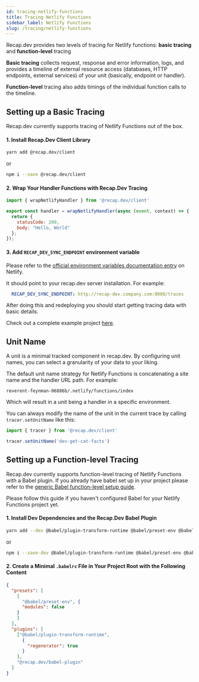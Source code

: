 ```yaml
---
id: tracing-netlify-functions
title: Tracing Netlify Functions
sidebar_label: Netlify Functions
slug: /tracing/netlify-functions
---
```


Recap.dev provides two levels of tracing for Netlify functions: **basic tracing** and **function-level** tracing

**Basic tracing** collects request, response and error information, logs, and provides a timeline of external resource access (databases, HTTP endpoints, external services) of your unit (basically, endpoint or handler).

**Function-level** tracing also adds timings of the individual function calls to the timeline.

## Setting up a Basic Tracing

Recap.dev currently supports tracing of Netlify Functions out of the box.

#### 1. Install Recap.Dev Client Library

```bash
yarn add @recap.dev/client
```

or

```bash
npm i --save @recap.dev/client
```

#### 2. Wrap Your Handler Functions with Recap.Dev Tracing

```js
import { wrapNetlifyHandler } from '@recap.dev/client'

export const handler = wrapNetlifyHandler(async (event, context) => {
  return {
    statusCode: 200,
    body: "Hello, World"
  };
});
```

#### 3. Add `RECAP_DEV_SYNC_ENDPOINT` environment variable

Please refer to the [official environment variables documentation entry](https://docs.netlify.com/configure-builds/environment-variables/) on Netlify.

It should point to your recap.dev server installation. For example:

```yml
  RECAP_DEV_SYNC_ENDPOINT: http://recap-dev.company.com:8080/traces
```

After doing this and redeploying you should start getting tracing data with basic details.

Check out a complete example project [here](https://github.com/infinite-cat/netlify-functions-example).

## Unit Name

A unit is a minimal tracked component in recap.dev. 
By configuring unit names, you can select a granularity of your data to your liking.

The default unit name strategy for Netlify Functions is concatenating a site name and the handler URL path. For example:

```
reverent-feynman-06886b/.netlify/functions/index
```

Which will result in a unit being a handler in a specific environment.

You can always modify the name of the unit in the current trace by calling `tracer.setUnitName` like this:

```js
import { tracer } from '@recap.dev/client'

tracer.setUnitName('dev-get-cat-facts')
```

## Setting up a Function-level Tracing

Recap.dev currently supports function-level tracing of Netlify Functions with a Babel plugin.
If you already have babel set up in your project please refer to the [generic Babel function-level setup guide](/docs/tracing/function-level-tracing#babel-plugin).

Please follow this guide if you haven't configured Babel for your Netlify Functions project yet. 

#### 1. Install Dev Dependencies and the Recap.Dev Babel Plugin

```bash
yarn add --dev @babel/plugin-transform-runtime @babel/preset-env @babel/runtime @recap.dev/babel-plugin
```

or

```bash
npm i --save-dev @babel/plugin-transform-runtime @babel/preset-env @babel/runtime @recap.dev/babel-plugin
```

#### 2. Create a Minimal `.babelrc` File in Your Project Root with the Following Content

```json
{
  "presets": [
    [
      "@babel/preset-env", {
      "modules": false
    }
    ]
  ],
  "plugins": [
    ["@babel/plugin-transform-runtime",
      {
        "regenerator": true
      }
    ],
    "@recap.dev/babel-plugin"
  ]
}
```
